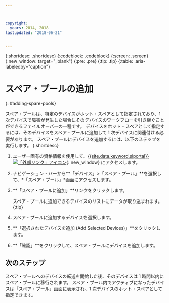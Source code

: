 ```yaml
---



copyright:
  years: 2014, 2018
lastupdated: "2018-06-21"


---
```


{:shortdesc: .shortdesc}
{:codeblock: .codeblock}
{:screen: .screen}
{:new_window: target="_blank"}
{:pre: .pre}
{:tip: .tip}
{:table: .aria-labeledby="caption"}


# スペア・プールの追加 
{: #adding-spare-pools}

スペア・プールは、特定のデバイスがホット・スペアとして指定されており、1 次デバイスで障害が発生した場合にそのデバイスのワークフローを引き継ぐことができるフェイルオーバーの一種です。 デバイスをホット・スペアとして指定するには、そのデバイスをスペア・プールに追加して 1 次デバイスに関連付ける必要があります。 スペア・プールにデバイスを追加するには、以下のステップを実行します。
{:shortdesc}

1. ユーザー固有の資格情報を使用して、[{{site.data.keyword.slportal}} ![「外部リンク」アイコン](../icons/launch-glyph.svg "「外部リンク」アイコン")](https://control.softlayer.com/){: new_window} にアクセスします。
2. ナビゲーション・バーから**「デバイス」>「スペア・プール」**を選択して、*「スペア・プール」*画面にアクセスします。
3. **「スペア・プールに追加」**リンクをクリックします。
   
   スペア・プールに追加できるデバイスのリストにデータが取り込まれます。
   {:tip}
   
4. スペア・プールに追加するデバイスを選択します。
5. **「選択されたデバイスを追加 (Add Selected Devices)」**をクリックします。
6. **「確認」**をクリックして、スペア・プールにデバイスを追加します。 

## 次のステップ
スペア・プールへのデバイスの転送を開始した後、そのデバイスは 1 時間以内にスペア・プールに移行されます。 スペア・プール内でアクティブになったデバイスは「スペア・プール」画面に表示され、1 次デバイスのホット・スペアとして指定できます。
